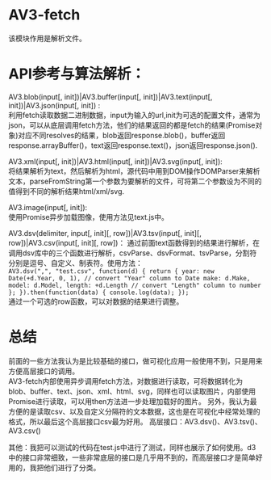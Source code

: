 # AV3-fetch

该模块作用是解析文件。

# API参考与算法解析：  

AV3.blob(input[, init])|AV3.buffer(input[, init])|AV3.text(input[, init])|AV3.json(input[, init]) :  
利用fetch读取数据二进制数据，input为输入的url,init为可选的配置文件，通常为json，可以从底层调用fetch方法，他们的结果返回的都是fetch的结果(Promise对象)对应不同resolves的结果，blob返回response.blob()，buffer返回response.arrayBuffer()，text返回response.text()，json返回response.json().  

AV3.xml(input[, init])|AV3.html(input[, init])|AV3.svg(input[, init]):  
将结果解析为text，然后解析为html，源代码中用到DOM操作DOMParser来解析文本，parseFromString第一个参数为要解析的文件，可将第二个参数设为不同的值得到不同的解析结果html/xml/svg.  

AV3.image(input[, init]):  
使用Promise异步加载图像，使用方法见text.js中。  

AV3.dsv(delimiter, input[, init][, row])|AV3.tsv(input[, init][, row])|AV3.csv(input[, init][, row])： 
通过前面text函数得到的结果进行解析，在调用dsv库中的三个函数进行解析，csvParse、dsvFormat、tsvParse，分割符分别是逗号、自定义、制表符。使用方法：  
`
AV3.dsv(",", "test.csv", function(d) {
  return {
    year: new Date(+d.Year, 0, 1), // convert "Year" column to Date
    make: d.Make,
    model: d.Model,
    length: +d.Length // convert "Length" column to number
  };
}).then(function(data) {
  console.log(data);
});
`  
通过一个可选的row函数，可以对数据的结果进行调整。

# 总结  
前面的一些方法我认为是比较基础的接口，做可视化应用一般使用不到，只是用来方便高层接口的调用。  
AV3-fetch内部使用异步调用fetch方法，对数据进行读取，可将数据转化为blob、buffer、text、json、xml、html、svg，同样也可以读取图片，内部使用Promise进行读取，可以用then方法进一步处理加载好的图片。
另外，我认为最方便的是读取csv、以及自定义分隔符的文本数据，这也是在可视化中经常处理的格式，所以最后这个高层接口csv最为好用。
高层接口：AV3.dsv()、AV3.tsv()、AV3.csv()  

其他：我把可以测试的代码在test.js中进行了测试，同样也展示了如何使用。d3中的接口非常细致，一些非常底层的接口是几乎用不到的，而高层接口才是简单好用的，我把他们进行了分类。
